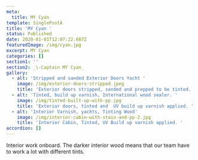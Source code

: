 ```yaml
---
meta:
  title: MY Cyan
template: SinglePostA
title: 'MY Cyan '
status: Published
date: 2020-01-01T12:07:22.687Z
featuredImage: /img/cyan.jpg
excerpt: MY Cyan
categories: []
section1: ''
section2: _\-Captain MY Cyan_
gallery:
  - alt: 'Stripped and sanded Exterior Doors Yacht '
    image: /img/exterior-doors-stripped.jpeg
    title: 'Exterior doors stripped, sanded and prepped to be tinted.  '
  - alt: 'Tinted, build up varnish, International wood sealer. '
    image: /img/tinted-built-up-with-pp.jpg
    title: 'Exterior doors, tinted and  UV build up varnish applied. '
  - alt: 'Interior Varnish, yachts, Tinting Wood'
    image: /img/interior-cabin-with-stain-and-pp-2.jpg
    title: 'Interior Cabin, Tinted, UV Build up varnish applied. '
accordion: []
---
```

Interior work onboard. The darker interior wood means that our team have to work a lot with different tints.
